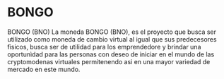 # BONGO
BONGO (BNO) La moneda BONGO (BNO), es el proyecto que busca ser utilizado como moneda de cambio virtual al igual que sus predecesores fìsicos, busca ser de utilidad para los emprendedore y brindar una oportunìdad para las personas con deseo de iniciar en el mundo de las cryptomodenas virtuales permitenendo asi en una mayor variedad de mercado en este mundo.
